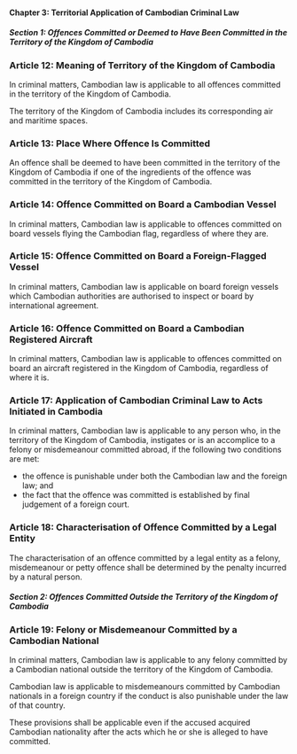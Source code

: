 #### Chapter 3: Territorial Application of Cambodian Criminal Law

##### Section 1: Offences Committed or Deemed to Have Been Committed in the Territory of the Kingdom of Cambodia

### Article 12: Meaning of Territory of the Kingdom of Cambodia

In criminal matters, Cambodian law is applicable to all offences committed in the territory of the Kingdom of Cambodia.

The territory of the Kingdom of Cambodia includes its corresponding air and maritime spaces.

### Article 13: Place Where Offence Is Committed

An offence shall be deemed to have been committed in the territory of the Kingdom of Cambodia if one of the ingredients of the offence was committed in the territory of the Kingdom of Cambodia.

### Article 14: Offence Committed on Board a Cambodian Vessel

In criminal matters, Cambodian law is applicable to offences committed on board vessels flying the Cambodian flag, regardless of where they are.

### Article 15: Offence Committed on Board a Foreign-Flagged Vessel

In criminal matters, Cambodian law is applicable on board foreign vessels which Cambodian authorities are authorised to inspect or board by international agreement.

### Article 16: Offence Committed on Board a Cambodian Registered Aircraft

In criminal matters, Cambodian law is applicable to offences committed on board an aircraft registered in the Kingdom of Cambodia, regardless of where it is.

### Article 17: Application of Cambodian Criminal Law to Acts Initiated in Cambodia

In criminal matters, Cambodian law is applicable to any person who, in the territory of the Kingdom of Cambodia, instigates or is an accomplice to a felony or misdemeanour committed abroad, if the following two conditions are met:
- the offence is punishable under both the Cambodian law and the foreign law; and
- the fact that the offence was committed is established by final judgement of a foreign court.

### Article 18: Characterisation of Offence Committed by a Legal Entity

The characterisation of an offence committed by a legal entity as a felony, misdemeanour or petty offence shall be determined by the penalty incurred by a natural person.

##### Section 2: Offences Committed Outside the Territory of the Kingdom of Cambodia

### Article 19: Felony or Misdemeanour Committed by a Cambodian National

In criminal matters, Cambodian law is applicable to any felony committed by a Cambodian national outside the territory of the Kingdom of Cambodia.

Cambodian law is applicable to misdemeanours committed by Cambodian nationals in a foreign country if the conduct is also punishable under the law of that country.

These provisions shall be applicable even if the accused acquired Cambodian nationality after the acts which he or she is alleged to have committed.
